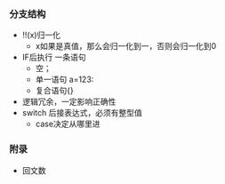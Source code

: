 ### 分支结构

* !!(x)归一化
  * x如果是真值，那么会归一化到一，否则会归一化到0
* IF后执行 一条语句
  * 空；
  * 单一语句 a=123:
  * 复合语句{}
* 逻辑冗余，一定影响正确性
* switch 后接表达式，必须有整型值
  * case决定从哪里进

### 附录

* 回文数